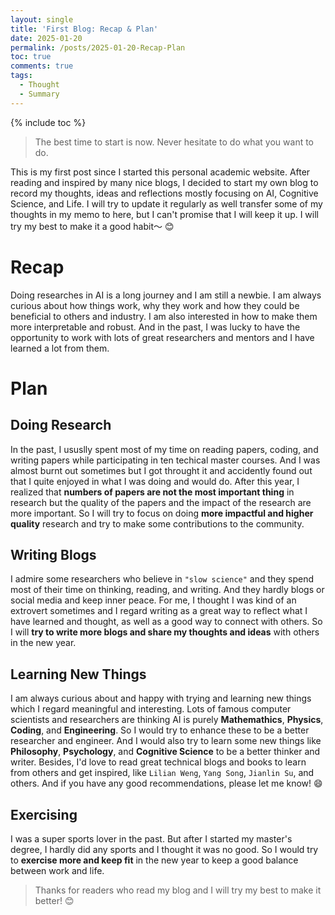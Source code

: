 ```yaml
---
layout: single
title: 'First Blog: Recap & Plan'
date: 2025-01-20
permalink: /posts/2025-01-20-Recap-Plan
toc: true
comments: true
tags:
  - Thought
  - Summary
---
```

{% include toc %}

> The best time to start is now. Never hesitate to do what you want to do.

This is my first post since I started this personal academic website. After reading and inspired by many nice blogs, I decided to start my own blog to record my thoughts, ideas and reflections mostly focusing on AI, Cognitive Science, and Life. I will try to update it regularly as well transfer some of my thoughts in my memo to here, but I can't promise that I will keep it up. I will try my best to make it a good habit～ 😊

# Recap

Doing researches in AI is a long journey and I am still a newbie. I am always curious about how things work, why they work and how they could be beneficial to others and industry. I am also interested in how to make them more interpretable and robust. And in the past, I was lucky to have the opportunity to work with lots of great researchers and mentors and I have learned a lot from them.

# Plan

## Doing Research
In the past, I ususlly spent most of my time on reading papers, coding, and writing papers while participating in ten techical master courses. And I was almost burnt out sometimes but I got throught it and accidently found out that I quite enjoyed in what I was doing and would do. After this year, I realized that **numbers of papers are not the most important thing** in research but the quality of the papers and the impact of the research are more important. So I will try to focus on doing **more impactful and higher quality** research and try to make some contributions to the community.

## Writing Blogs
I admire some researchers who believe in `"slow science"` and they spend most of their time on thinking, reading, and writing. And they hardly blogs or social media and keep inner peace. For me, I thought I was kind of an extrovert sometimes and I regard writing as a great way to reflect what I have learned and thought, as well as a good way to connect with others. So I will **try to write more blogs and share my thoughts and ideas** with others in the new year.

## Learning New Things
I am always curious about and happy with trying and learning new things which I regard meaningful and interesting. Lots of famous computer scientists and researchers are thinking AI is purely **Mathemathics**, **Physics**, **Coding**, and **Engineering**. So I would try to enhance these to be a better researcher and engineer. And I would also try to learn some new things like **Philosophy**, **Psychology**, and **Cognitive Science** to be a better thinker and writer. Besides, I'd love to read great technical blogs and books to learn from others and get inspired, like `Lilian Weng`, `Yang Song`, `Jianlin Su`, and others. And if you have any good recommendations, please let me know! 😄

## Exercising
I was a super sports lover in the past. But after I started my master's degree, I hardly did any sports and I thought it was no good. So I would try to **exercise more and keep fit** in the new year to keep a good balance between work and life.

> Thanks for readers who read my blog and I will try my best to make it better! 😊